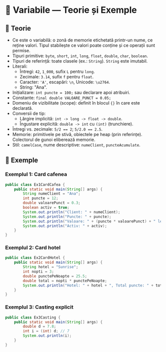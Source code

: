 # 🧩 Variabile — Teorie și Exemple

## 📘 Teorie

- Ce este o variabilă: o zonă de memorie etichetată printr-un nume, ce reține valori. Tipul stabilește ce valori poate conține și ce operații sunt permise.
- Tipuri primitive: `byte`, `short`, `int`, `long`, `float`, `double`, `char`, `boolean`.
- Tipuri de referință: toate clasele (ex.: `String`). `String` este imutabil.
- Literali:
  - Întregi: `42`, `1_000`, sufix `L` pentru `long`.
  - Zecimale: `3.14`, sufix `f` pentru `float`.
  - Caracter: `'A'`, escapări: `\n`, Unicode: `\u2764`.
  - String: "Ana".
- Inițializare: `int puncte = 100;` sau declarare apoi atribuiri.
- Constante: `final double VALOARE_PUNCT = 0.05;`
- Domeniu de vizibilitate (scope): definit în blocul `{}` în care este declarată.
- Conversii de tip:
  - Lărgire implicită: `int -> long -> float -> double`.
  - Îngustare explicită: `double -> int` cu `(int)` (trunchiere).
- Întregi vs. zecimale: `5/2 == 2`; `5/2.0 == 2.5`.
- Memorie: primitivele pe stivă, obiectele pe heap (prin referințe). Colectorul de gunoi eliberează memorie.
- Stil: `camelCase`, nume descriptive: `numeClient`, `puncteAcumulate`.

## 🔎 Exemple

### Exemplul 1: Card cafenea

```java
public class Ex1CardCafea {
    public static void main(String[] args) {
        String numeClient = "Ana";
        int puncte = 12;
        double valoarePunct = 0.3;
        boolean activ = true;
        System.out.println("Client: " + numeClient);
        System.out.println("Puncte: " + puncte);
        System.out.println("Valoare: " + (puncte * valoarePunct) + " lei");
        System.out.println("Activ: " + activ);
    }
}
```

### Exemplul 2: Card hotel

```java
public class Ex2CardHotel {
    public static void main(String[] args) {
        String hotel = "Sunrise";
        int nopti = 3;
        double punctePeNoapte = 25.5;
        double total = nopti * punctePeNoapte;
        System.out.println("Hotel: " + hotel + ", Total puncte: " + total);
    }
}
```

### Exemplul 3: Casting explicit

```java
public class Ex3Casting {
    public static void main(String[] args) {
        double d = 7.8;
        int i = (int) d; // 7
        System.out.println(i);
    }
}
```
